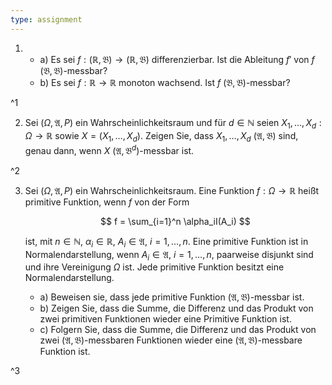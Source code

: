 ```yaml
---
type: assignment
---
```


1. 
	- a) Es sei $f : (\mathbb{R}, \mathfrak{B}) \to (\mathbb{R}, \mathfrak{B})$ differenzierbar.
		Ist die Ableitung $f'$ von $f$ $(\mathfrak{B}, \mathfrak{B})$-messbar?
	- b) Es sei $f : \mathbb{R} \to \mathbb{R}$ monoton wachsend.
		Ist $f$ $(\mathfrak{B}, \mathfrak{B})$-messbar?

^1

2. Sei $(\Omega, \mathfrak{A}, P)$ ein Wahrscheinlichkeitsraum und für $d \in \mathbb{N}$ seien $X_1, \dots, X_d : \Omega \to \mathbb{R}$ sowie $X = (X_1, \dots, X_d)$.
	Zeigen Sie, dass $X_1, \dots, X_d$ $(\mathfrak{A}, \mathfrak{B})$ sind, genau dann, wenn $X$ $(\mathfrak{A}, \mathfrak{B}^d)$-messbar ist.

^2

3. Sei $(\Omega, \mathfrak{A}, P)$ ein Wahrscheinlichkeitsraum.
	Eine Funktion $f : \Omega \to \mathbb{R}$ heißt primitive Funktion, wenn $f$ von der Form
	
	$$
		f = \sum_{i=1}^n \alpha_iI(A_i)
	$$
	
	ist, mit $n \in \mathbb{N}$, $\alpha_i \in \mathbb{R}$, $A_i \in \mathfrak{A}$, $i = 1, \dots, n$.
	Eine primitive Funktion ist in Normalendarstellung, wenn $A_i \in \mathfrak{A}$, $i = 1, \dots, n$, paarweise disjunkt sind und ihre Vereinigung $\Omega$ ist.
	Jede primitive Funktion besitzt eine Normalendarstellung.
	
	- a) Beweisen sie, dass jede primitive Funktion $(\mathfrak{A}, \mathfrak{B})$-messbar ist.
	- b) Zeigen Sie, dass die Summe, die Differenz und das Produkt von zwei primitiven Funktionen wieder eine Primitive Funktion ist.
	- c) Folgern Sie, dass die Summe, die Differenz und das Produkt von zwei $(\mathfrak{A}, \mathfrak{B})$-messbaren Funktionen wieder eine $(\mathfrak{A}, \mathfrak{B})$-messbare Funktion ist.

^3